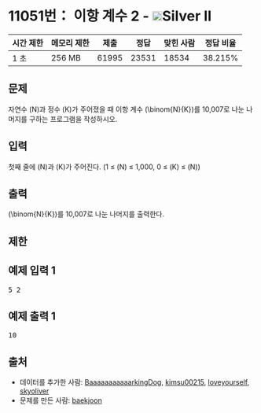 # 11051번： 이항 계수 2 - <img src="https://static.solved.ac/tier_small/9.svg" style="height:20px" />Silver II


| 시간 제한 | 메모리 제한 | 제출 | 정답 | 맞힌 사람 | 정답 비율 |
| --- | --- | --- | --- | --- | --- |
| 1 초 | 256 MB | 61995 | 23531 | 18534 | 38.215% |


## 문제


자연수 \(N\)과 정수 \(K\)가 주어졌을 때 이항 계수 \(\binom{N}{K}\)를 10,007로 나눈 나머지를 구하는 프로그램을 작성하시오.




## 입력


첫째 줄에 \(N\)과 \(K\)가 주어진다. (1 ≤ \(N\) ≤ 1,000, 0 ≤ \(K\) ≤ \(N\))




## 출력


\(\binom{N}{K}\)를 10,007로 나눈 나머지를 출력한다.




## 제한




## 예제 입력 1


<pre>5 2
</pre>


## 예제 출력 1


<pre>10
</pre>






## 출처


- 데이터를 추가한 사람: [BaaaaaaaaaaarkingDog](/user/BaaaaaaaaaaarkingDog), [kimsu00215](/user/kimsu00215), [loveyourself](/user/loveyourself), [skyoliver](/user/skyoliver)
- 문제를 만든 사람: [baekjoon](/user/baekjoon)




